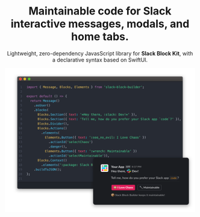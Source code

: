 <p align="center">
    <h1 align="center">Maintainable code for Slack interactive messages, modals, and home tabs.</h1>
</p>

<p align="center">
    Lightweight, zero-dependency JavasScript library for <strong>Slack Block Kit</strong>, with a declarative syntax based on SwiftUI.
</p>

![An example of using Block Builder](resources/images/main/hero-image.png)
